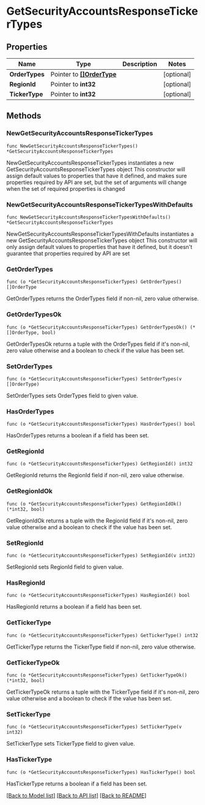 # GetSecurityAccountsResponseTickerTypes

## Properties

Name | Type | Description | Notes
------------ | ------------- | ------------- | -------------
**OrderTypes** | Pointer to [**[]OrderType**](OrderType.md) |  | [optional] 
**RegionId** | Pointer to **int32** |  | [optional] 
**TickerType** | Pointer to **int32** |  | [optional] 

## Methods

### NewGetSecurityAccountsResponseTickerTypes

`func NewGetSecurityAccountsResponseTickerTypes() *GetSecurityAccountsResponseTickerTypes`

NewGetSecurityAccountsResponseTickerTypes instantiates a new GetSecurityAccountsResponseTickerTypes object
This constructor will assign default values to properties that have it defined,
and makes sure properties required by API are set, but the set of arguments
will change when the set of required properties is changed

### NewGetSecurityAccountsResponseTickerTypesWithDefaults

`func NewGetSecurityAccountsResponseTickerTypesWithDefaults() *GetSecurityAccountsResponseTickerTypes`

NewGetSecurityAccountsResponseTickerTypesWithDefaults instantiates a new GetSecurityAccountsResponseTickerTypes object
This constructor will only assign default values to properties that have it defined,
but it doesn't guarantee that properties required by API are set

### GetOrderTypes

`func (o *GetSecurityAccountsResponseTickerTypes) GetOrderTypes() []OrderType`

GetOrderTypes returns the OrderTypes field if non-nil, zero value otherwise.

### GetOrderTypesOk

`func (o *GetSecurityAccountsResponseTickerTypes) GetOrderTypesOk() (*[]OrderType, bool)`

GetOrderTypesOk returns a tuple with the OrderTypes field if it's non-nil, zero value otherwise
and a boolean to check if the value has been set.

### SetOrderTypes

`func (o *GetSecurityAccountsResponseTickerTypes) SetOrderTypes(v []OrderType)`

SetOrderTypes sets OrderTypes field to given value.

### HasOrderTypes

`func (o *GetSecurityAccountsResponseTickerTypes) HasOrderTypes() bool`

HasOrderTypes returns a boolean if a field has been set.

### GetRegionId

`func (o *GetSecurityAccountsResponseTickerTypes) GetRegionId() int32`

GetRegionId returns the RegionId field if non-nil, zero value otherwise.

### GetRegionIdOk

`func (o *GetSecurityAccountsResponseTickerTypes) GetRegionIdOk() (*int32, bool)`

GetRegionIdOk returns a tuple with the RegionId field if it's non-nil, zero value otherwise
and a boolean to check if the value has been set.

### SetRegionId

`func (o *GetSecurityAccountsResponseTickerTypes) SetRegionId(v int32)`

SetRegionId sets RegionId field to given value.

### HasRegionId

`func (o *GetSecurityAccountsResponseTickerTypes) HasRegionId() bool`

HasRegionId returns a boolean if a field has been set.

### GetTickerType

`func (o *GetSecurityAccountsResponseTickerTypes) GetTickerType() int32`

GetTickerType returns the TickerType field if non-nil, zero value otherwise.

### GetTickerTypeOk

`func (o *GetSecurityAccountsResponseTickerTypes) GetTickerTypeOk() (*int32, bool)`

GetTickerTypeOk returns a tuple with the TickerType field if it's non-nil, zero value otherwise
and a boolean to check if the value has been set.

### SetTickerType

`func (o *GetSecurityAccountsResponseTickerTypes) SetTickerType(v int32)`

SetTickerType sets TickerType field to given value.

### HasTickerType

`func (o *GetSecurityAccountsResponseTickerTypes) HasTickerType() bool`

HasTickerType returns a boolean if a field has been set.


[[Back to Model list]](../README.md#documentation-for-models) [[Back to API list]](../README.md#documentation-for-api-endpoints) [[Back to README]](../README.md)


